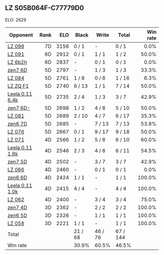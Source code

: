 ## LZ S05B064F-C77779D0 ##

ELO: 2629

Opponent | Rank | ELO | Black | Write | Total | Win rate
---------|-----:|----:|-------|-------|-------|-------:
[LZ 098](LZ%20098.md) | 7D | 3156 | 0 / 1 | - | 0 / 1 | 0.0%
[LZ 091](LZ%20091.md) | 6D | 2912 | 0 / 1 | 1 / 1 | 1 / 2 | 50.0%
[LZ 6b2h](LZ%206b2h.md) | 6D | 2837 | - | 0 / 1 | 0 / 1 | 0.0%
[zen7 6D](zen7%206D.md) | 5D | 2797 | - | 1 / 3 | 1 / 3 | 33.3%
[LZ 084](LZ%20084.md) | 5D | 2761 | 1 / 8 | 0 / 8 | 1 / 16 | 6.3%
[LZ ZQ F1](LZ%20ZQ%20F1.md) | 5D | 2740 | 6 / 13 | 1 / 1 | 7 / 14 | 50.0%
[Leela 0.11 6.4k](Leela%200.11%206.4k.md) | 5D | 2735 | 2 / 4 | 1 / 3 | 3 / 7 | 42.9%
[zen7 6D-](zen7%206D-.md) | 5D | 2698 | 1 / 2 | 4 / 8 | 5 / 10 | 50.0%
[LZ 081](LZ%20081.md) | 5D | 2689 | 2 / 10 | 4 / 7 | 6 / 17 | 35.3%
[zen6 7D](zen6%207D.md) | 5D | 2685 | - | 7 / 13 | 7 / 13 | 53.8%
[LZ 076](LZ%20076.md) | 5D | 2667 | 0 / 1 | 9 / 17 | 9 / 18 | 50.0%
[LZ 071](LZ%20071.md) | 4D | 2566 | 1 / 2 | 5 / 8 | 6 / 10 | 60.0%
[Leela 0.11 1.6k](Leela%200.11%201.6k.md) | 4D | 2546 | 2 / 3 | 4 / 8 | 6 / 11 | 54.5%
[zen7 5D](zen7%205D.md) | 4D | 2502 | - | 3 / 7 | 3 / 7 | 42.9%
[LZ 066](LZ%20066.md) | 4D | 2460 | - | 0 / 1 | 0 / 1 | 0.0%
[zen6 6D](zen6%206D.md) | 4D | 2424 | 1 / 1 | - | 1 / 1 | 100.0%
[Leela 0.11 1.0k](Leela%200.11%201.0k.md) | 4D | 2415 | 4 / 4 | - | 4 / 4 | 100.0%
[LZ 062](LZ%20062.md) | 4D | 2400 | - | 3 / 4 | 3 / 4 | 75.0%
[zen7 4D](zen7%204D.md) | 3D | 2362 | - | 2 / 2 | 2 / 2 | 100.0%
[zen6 5D](zen6%205D.md) | 3D | 2326 | - | 1 / 1 | 1 / 1 | 100.0%
[LZ 058](LZ%20058.md) | 3D | 2221 | 1 / 1 | - | 1 / 1 | 100.0%
Total | | | 21 / 68 | 46 / 76 | 67 / 144 | 
Win rate| | | 30.9% | 60.5% | 46.5% | 
